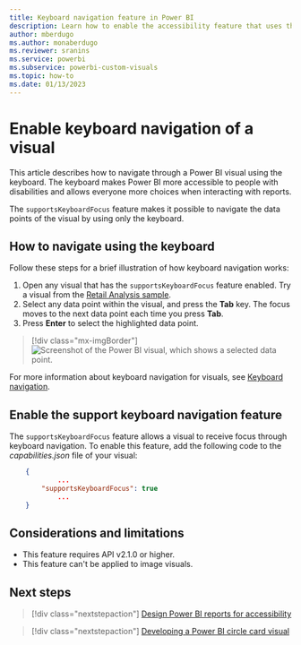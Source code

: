```yaml
---
title: Keyboard navigation feature in Power BI
description: Learn how to enable the accessibility feature that uses the keyboard to navigate through visuals in Power BI.
author: mberdugo
ms.author: monaberdugo
ms.reviewer: sranins
ms.service: powerbi
ms.subservice: powerbi-custom-visuals
ms.topic: how-to
ms.date: 01/13/2023
---
```


# Enable keyboard navigation of a visual

This article describes how to navigate through a Power BI visual using the keyboard. The keyboard makes Power BI more accessible to people with disabilities and allows everyone more choices when interacting with reports.

The `supportsKeyboardFocus` feature makes it possible to navigate the data points of the visual by using only the keyboard.

## How to navigate using the keyboard

Follow these steps for a brief illustration of how keyboard navigation works:

1. Open any visual that has the `supportsKeyboardFocus` feature enabled. Try a visual from the [Retail Analysis sample](../../create-reports/sample-retail-analysis.md#get-the-built-in-sample-in-the-power-bi-service).
2. Select any data point within the visual, and press the **Tab** key.
    The focus moves to the next data point each time you press **Tab**.
3. Press **Enter** to select the highlighted data point.

> [!div class="mx-imgBorder"]
> ![Screenshot of the Power BI visual, which shows a selected data point.](./media/supportskeyboardfocus-feature/supports-keyboard-focus-example.png)

For more information about keyboard navigation for visuals, see [Keyboard navigation](../../create-reports/desktop-accessibility-consuming-tools.md#keyboard-navigation).

## Enable the support keyboard navigation feature

 The `supportsKeyboardFocus` feature allows a visual to receive focus through keyboard navigation. To enable this feature, add the following code to the *capabilities.json* file of your visual:

```json
    {   
            ...
        "supportsKeyboardFocus": true
            ...
    }
```

## Considerations and limitations

* This feature requires API v2.1.0 or higher.
* This feature can't be applied to image visuals.

## Next steps

> [!div class="nextstepaction"]
> [Design Power BI reports for accessibility](../../create-reports/desktop-accessibility-creating-reports.md)

> [!div class="nextstepaction"]
> [Developing a Power BI circle card visual](develop-circle-card.md)
